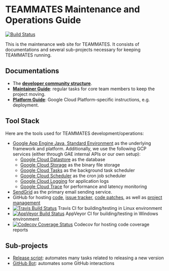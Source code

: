 # TEAMMATES Maintenance and Operations Guide

[![Build Status](https://travis-ci.com/TEAMMATES/teammates-ops.svg?branch=master)](https://travis-ci.com/TEAMMATES/teammates-ops)

This is the maintenance web site for TEAMMATES. It consists of documentations and several sub-projects necessary for keeping TEAMMATES running.

## Documentations

* The [**developer community structure**](community.md).
* [**Maintainer Guide**](maintainer-guide.md): regular tasks for core team members to keep the project moving.
* [**Platform Guide**](platform-guide.md): Google Cloud Platform-specific instructions, e.g. deployment.

## Tool Stack

Here are the tools used for TEAMMATES development/operations:

* [Google App Engine Java, Standard Environment](https://cloud.google.com/appengine/docs/standard/java/) as the underlying framework and platform. Additionally, we use the following GCP services (either through GAE internal APIs or our own setup):
  * [Google Cloud Datastore](https://cloud.google.com/datastore/) as the database
  * [Google Cloud Storage](https://cloud.google.com/storage) as the binary file storage
  * [Google Cloud Tasks](https://cloud.google.com/tasks/) as the background task scheduler
  * [Google Cloud Scheduler](https://cloud.google.com/scheduler/) as the cron job scheduler
  * [Google Cloud Logging](https://cloud.google.com/logging/) for application logs
  * [Google Cloud Trace](https://cloud.google.com/trace/) for performance and latency monitoring
* [SendGrid](https://sendgrid.com/) as the primary email sending service.
* GitHub for hosting [code](https://github.com/TEAMMATES/teammates), [issue tracker](https://github.com/TEAMMATES/teammates/issues), [code patches](https://github.com/TEAMMATES/teammates/pulls), as well as [project management](https://github.com/TEAMMATES/teammates/projects)
* [![Travis Build Status](https://travis-ci.org/TEAMMATES/teammates.svg?branch=master)](https://travis-ci.org/TEAMMATES/teammates) Travis CI for building/testing in Linux environment
* [![AppVeyor Build Status](https://ci.appveyor.com/api/projects/status/dvr6t33lqg6hsmxw/branch/master?svg=true)](https://ci.appveyor.com/project/damithc/teammates/branch/master) AppVeyor CI for building/testing in Windows environment
* [![Codecov Coverage Status](https://codecov.io/gh/TEAMMATES/teammates/branch/master/graph/badge.svg)](https://codecov.io/gh/TEAMMATES/teammates) Codecov for hosting code coverage reports

## Sub-projects

- [Release script](release-script): automates many tasks related to releasing a new version
- [GitHub Bot](github-bot): automates some GitHub interactions
